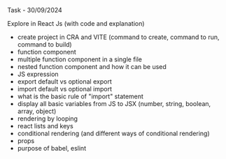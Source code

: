 Task - 30/09/2024

Explore in React Js (with code and explanation)

- create project in CRA and VITE (command to create, command to run, command to build)
- function component
- multiple function component in a single file
- nested function component and how it can be used
- JS expression
- export default vs optional export
- import default vs optional import
- what is the basic rule of "import" statement
- display all basic variables from JS to JSX (number, string, boolean, array, object)
- rendering by looping
- react lists and keys
- conditional rendering (and different ways of conditional rendering)
- props
- purpose of babel, eslint